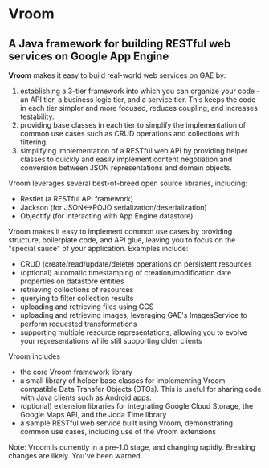 Vroom
=====

A Java framework for building RESTful web services on Google App Engine
---

**Vroom** makes it easy to build real-world web services on GAE by:

1. establishing a 3-tier framework into which you can organize your code - an API tier, a business logic tier, and a service  tier.  This keeps the code in each tier simpler and more focused, reduces coupling, and increases testability.
2. providing base classes in each tier to simplify the implementation of common use cases such as CRUD operations and collections with filtering.
3. simplifying implementation of a RESTful web API by providing helper classes to quickly and easily implement content negotiation and conversion between JSON representations and domain objects.

Vroom leverages several best-of-breed open source libraries, including:
 - Restlet (a RESTful API framework)
 - Jackson (for JSON<->POJO serialization/deserialization)
 - Objectify (for interacting with App Engine datastore)

Vroom makes it easy to implement common use cases by providing structure, boilerplate code, and API glue, leaving you to focus on the "special sauce" of your application.  Examples include:
- CRUD (create/read/update/delete) operations on persistent resources
- (optional) automatic timestamping of creation/modification date properties on datastore entities
- retrieving collections of resources
- querying to filter collection results
- uploading and retrieving files using GCS
- uploading and retrieving images, leveraging GAE's ImagesService to perform requested transformations
- supporting multiple resource representations, allowing you to evolve your representations while still supporting older clients

Vroom includes
 - the core Vroom framework library
 - a small library of helper base classes for implementing Vroom-compatible Data Transfer Objects (DTOs).  This is useful for sharing code with Java clients such as Android apps.
 - (optional) extension libraries for integrating Google Cloud Storage, the Google Maps API, and the Joda Time library
 - a sample RESTful web service built using Vroom, demonstrating common use cases, including use of the Vroom extensions

Note: Vroom is currently in a pre-1.0 stage, and changing rapidly.  Breaking changes are likely.  You've been warned.

